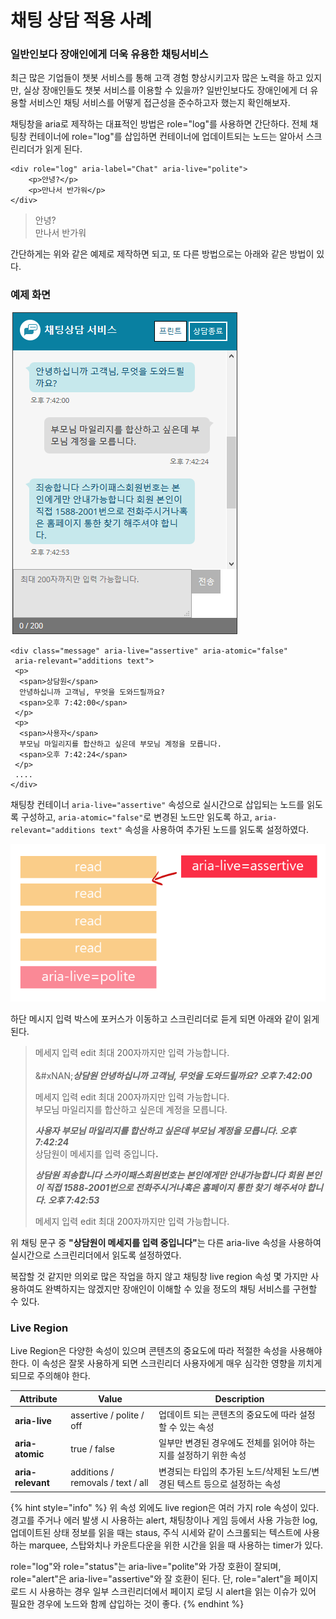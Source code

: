 # 채팅 상담 적용 사례

### 일반인보다 장애인에게 더욱 유용한 채팅서비스&#x20;

최근 많은 기업들이 챗봇 서비스를 통해 고객 경험 향상시키고자 많은 노력을 하고 있지만, 실상 장애인들도 챗봇 서비스를 이용할 수 있을까? 일반인보다도 장애인에게 더 유용할 서비스인 채팅 서비스를 어떻게 접근성을 준수하고자 했는지 확인해보자.

채팅창을 aria로 제작하는 대표적인 방법은 role="log"를 사용하면 간단하다. 전체 채팅창 컨테이너에 role="log"를 삽입하면 컨테이너에 업데이트되는 노드는 알아서 스크린리더가 읽게 된다.

```markup
<div role="log" aria-label="Chat" aria-live="polite">
    <p>안녕?</p>
    <p>만나서 반가워</p>
</div>
```

> 안녕?\
> 만나서 반가워

간단하게는 위와 같은 예제로 제작하면 되고, 또 다른 방법으로는 아래와 같은 방법이 있다.&#x20;

### 예제 화면&#x20;

![](<../../.gitbook/assets/image (23).png>)

```markup
<div class="message" aria-live="assertive" aria-atomic="false" 
 aria-relevant="additions text">
 <p>
  <span>상담원</span>
  안녕하십니까 고객님, 무엇을 도와드릴까요? 
  <span>오후 7:42:00</span>
 </p>
 <p>
  <span>사용자</span>
  부모님 마일리지를 합산하고 싶은데 부모님 계정을 모릅니다.
  <span>오후 7:42:24</span>
 </p> 
 ....
</div>
```

채팅창 컨테이너 `aria-live="assertive"` 속성으로 실시간으로 삽입되는 노드를 읽도록 구성하고, `aria-atomic="false"`로 변경된 노드만 읽도록 하고, `aria-relevant="additions text"` 속성을 사용하여 추가된 노드를 읽도록 설정하였다.

![](../../.gitbook/assets/1.png)

하단 메시지 입력 박스에 포커스가 이동하고 스크린리더로 듣게 되면 아래와 같이 읽게 된다.

> 메세지 입력  edit  최대 200자까지만 입력 가능합니다.\
> \
> &#xNAN;_**상담원 안녕하십니까 고객님, 무엇을 도와드릴까요? 오후 7:42:00**_ &#x20;
>
> 메세지 입력  edit  최대 200자까지만 입력 가능합니다.\
> 부모님 마일리지를 합산하고 싶은데 계정을 모릅니다.
>
> _**사용자 부모님 마일리지를 합산하고 싶은데 부모님 계정을 모릅니다. 오후 7:42:24**_\
> 상담원이 메세지를 입력 중입니&#xB2E4;**.**
>
> _**상담원 죄송합니다 스카이패스회원번호는 본인에게만 안내가능합니다 회원 본인이 직접 1588-2001번으로 전화주시거나혹은 홈페이지 통한 찾기 해주셔야 합니다.  오후 7:42:53**_ &#x20;
>
> 메세지 입력  edit  최대 200자까지만 입력 가능합니다.

위 채팅 문구 중 **"상담원이 메세지를 입력 중입니다"**&#xB294; 다른 aria-live 속성을 사용하여 실시간으로 스크린리더에서 읽도록 설정하였다.

복잡할 것 같지만 의외로 많은 작업을 하지 않고 채팅창 live region 속성 몇 가지만 사용하여도 완벽하지는 않겠지만 장애인이 이해할 수 있을 정도의 채팅 서비스를 구현할 수 있다.

### Live Region

Live Region은 다양한 속성이 있으며 콘텐츠의 중요도에 따라 적절한 속성을 사용해야 한다.  이 속성은 잘못 사용하게 되면 스크린리더 사용자에게  매우 심각한 영향을 끼치게 되므로 주의해야 한다.

| Attribute         | Value                             | Description                                |
| ----------------- | --------------------------------- | ------------------------------------------ |
| **aria-live**     | assertive / polite / off          | 업데이트 되는 콘텐츠의 중요도에 따라 설정할 수 있는 속성           |
| **aria-atomic**   | true / false                      | 일부만 변경된 경우에도 전체를 읽어야 하는지를 설정하기 위한 속성       |
| **aria-relevant** | additions / removals / text / all | 변경되는 타입의 추가된 노드/삭제된 노드/변경된 텍스트 등으로 설정하는 속성 |

{% hint style="info" %}
위 속성 외에도 live region은 여러 가지 role 속성이 있다.\
경고를 주거나 에러 발생 시 사용하는 alert, 채팅창이나 게임 등에서 사용 가능한 log, 업데이트된 상태 정보를 읽을 때는 staus, 주식 시세와 같이 스크롤되는 텍스트에 사용하는 marquee,  스탑와치나 카운트다운을 위한 시간을 읽을 때 사용하는 timer가 있다.

role="log"와 role="status"는 aria-live="polite"와 가장 호환이 잘되며, role="alert"은 aria-live="assertive"와 잘 호환이 된다. 단, role="alert"을 페이지 로드 시 사용하는 경우 일부 스크린리더에서 페이지 로딩 시 alert을 읽는 이슈가 있어 필요한 경우에 노드와 함께 삽입하는 것이 좋다.
{% endhint %}
